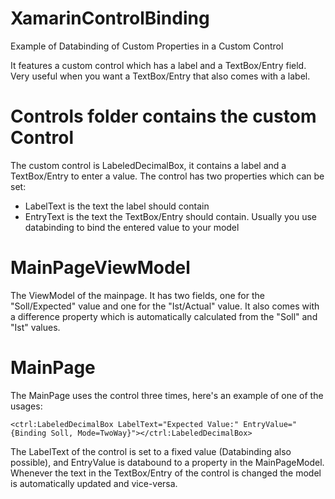 # XamarinControlBinding
Example of Databinding of Custom Properties in a Custom Control

It features a custom control which has a label and a TextBox/Entry field. Very useful when you want a TextBox/Entry that also comes with a label.

# Controls folder contains the custom Control
The custom control is LabeledDecimalBox, it contains a label and a TextBox/Entry to enter a value. The control has two properties which can be set:

* LabelText is the text the label should contain
* EntryText is the text the TextBox/Entry should contain. Usually you use databinding to bind the entered value to your model

# MainPageViewModel
The ViewModel of the mainpage. It has two fields, one for the "Soll/Expected" value and one for the "Ist/Actual" value. It also comes with a difference property which is automatically calculated from the "Soll" and "Ist" values.

# MainPage

The MainPage uses the control three times, here's an example of one of the usages:

```
<ctrl:LabeledDecimalBox LabelText="Expected Value:" EntryValue="{Binding Soll, Mode=TwoWay}"></ctrl:LabeledDecimalBox>
```

The LabelText of the control is set to a fixed value (Databinding also possible), and EntryValue is databound to a property in the MainPageModel. Whenever the text in the TextBox/Entry of the control is changed the model is automatically updated and vice-versa.

